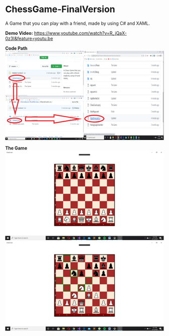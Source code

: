    # ChessGame-FinalVersion
   A Game that you can play with a friend, made by using C# and XAML.
   
   **Demo Video:**
https://www.youtube.com/watch?v=R_jQaX-0z3I&feature=youtu.be
   
   **Code Path**
![Image of Path](https://github.com/Hodosi/ChessGame-FinalVersion/blob/master/readmeResources/ChessCodePath.png)

   **The Game**
![Image of Game](https://github.com/Hodosi/ChessGame-FinalVersion/blob/master/readmeResources/StartPosition.png)
![Image of Game](https://github.com/Hodosi/ChessGame-FinalVersion/blob/master/readmeResources/GamePosition.png)
